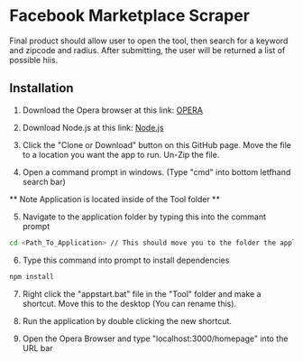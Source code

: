 # Facebook Marketplace Scraper

Final product should allow user to open the tool, then search for a keyword and zipcode and radius.
  After submitting, the user will be returned a list of possible hiis.

## Installation

1. Download the Opera browser at this link: [OPERA](https://www.opera.com/computer/thanks?ni=stable&os=windows)

2. Download Node.js at this link: [Node.js](https://nodejs.org/dist/v12.13.1/node-v12.13.1-x64.msi)

3. Click the "Clone or Download" button on this GitHub page. Move the file to a location you want the app to run. Un-Zip the file.

4. Open a command prompt in windows. (Type "cmd" into bottom letfhand search bar)

  ** Note Application is located inside of the Tool folder **

5. Navigate to the application folder by typing this into the commant prompt 
```bash
cd <Path_To_Application> // This should move you to the folder the application is in
```

6. Type this command into prompt to install dependencies  
```bash
npm install
```

7. Right click the "appstart.bat" file in the "Tool" folder and make a shortcut. Move this to the desktop (You can rename this).

8. Run the application by double clicking the new shortcut.

9. Open the Opera Browser and type "localhost:3000/homepage" into the URL bar
